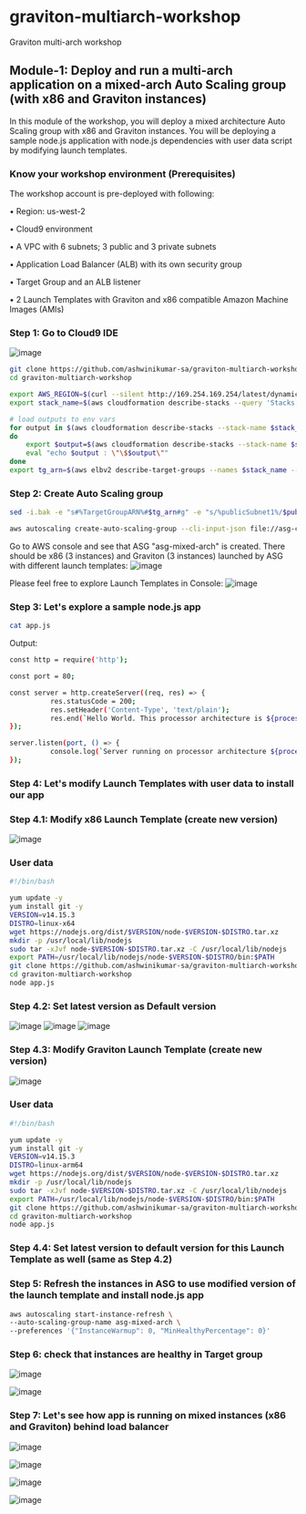 # graviton-multiarch-workshop
Graviton multi-arch workshop
## Module-1: Deploy and run a multi-arch application on a mixed-arch Auto Scaling group (with x86 and Graviton instances) 
In this module of the workshop, you will deploy a mixed architecture Auto Scaling group with x86 and Graviton instances. You will be deploying a sample node.js application with node.js dependencies with user data script by modifying launch templates.

### Know your workshop environment (Prerequisites)
The workshop account is pre-deployed with following:

•	Region: us-west-2

•	Cloud9 environment

•	A VPC with 6 subnets; 3 public and 3 private subnets

•	Application Load Balancer (ALB) with its own security group

•	Target Group and an ALB listener

•	2 Launch Templates with Graviton and x86 compatible Amazon Machine Images (AMIs)

### Step 1: Go to Cloud9 IDE

![image](https://user-images.githubusercontent.com/75417152/163193042-41ca1705-a8d8-48ac-995e-4ae8fe43339b.png)


```bash
git clone https://github.com/ashwinikumar-sa/graviton-multiarch-workshop.git
cd graviton-multiarch-workshop 
```

```bash
export AWS_REGION=$(curl --silent http://169.254.169.254/latest/dynamic/instance-identity/document | jq -r .region)
export stack_name=$(aws cloudformation describe-stacks --query 'Stacks[3].StackName' --output text)

# load outputs to env vars
for output in $(aws cloudformation describe-stacks --stack-name $stack_name --query 'Stacks[].Outputs[].OutputKey' --output text)
do
    export $output=$(aws cloudformation describe-stacks --stack-name $stack_name --query 'Stacks[].Outputs[?OutputKey==`'$output'`].OutputValue' --output text)
    eval "echo $output : \"\$$output\""
done
export tg_arn=$(aws elbv2 describe-target-groups --names $stack_name --query TargetGroups[].TargetGroupArn --output text)
```


### Step 2: Create Auto Scaling group
```bash
sed -i.bak -e "s#%TargetGroupARN%#$tg_arn#g" -e "s/%publicSubnet1%/$publicSubnet1/g" -e "s/%publicSubnet2%/$publicSubnet2/g" -e "s/%publicSubnet3%/$publicSubnet3/g" asg-config-multiarch.json
```

```bash
aws autoscaling create-auto-scaling-group --cli-input-json file://asg-config-multiarch.json
```

Go to AWS console and see that ASG "asg-mixed-arch" is created. There should be x86 (3 instances) and Graviton (3 instances) launched by ASG with different launch templates:
![image](https://user-images.githubusercontent.com/75417152/163199185-574f656f-3171-4c09-8810-134015836bf2.png)

Please feel free to explore Launch Templates in Console:
![image](https://user-images.githubusercontent.com/75417152/163200439-04615c20-e5d2-4cba-8795-361e54fd895e.png)

### Step 3: Let's explore a sample node.js app
```bash
cat app.js
```
Output:
```bash
const http = require('http');

const port = 80;

const server = http.createServer((req, res) => {
          res.statusCode = 200;
          res.setHeader('Content-Type', 'text/plain');
          res.end(`Hello World. This processor architecture is ${process.arch}`);
});

server.listen(port, () => {
          console.log(`Server running on processor architecture ${process.arch}`);
});
```

### Step 4: Let's modify Launch Templates with user data to install our app
### Step 4.1: Modify x86 Launch Template (create new version)

![image](https://user-images.githubusercontent.com/75417152/163204637-e7d24ab0-44a1-450b-95e3-ed81a7f4e88c.png)

### User data
```bash
#!/bin/bash

yum update -y
yum install git -y
VERSION=v14.15.3
DISTRO=linux-x64
wget https://nodejs.org/dist/$VERSION/node-$VERSION-$DISTRO.tar.xz
mkdir -p /usr/local/lib/nodejs
sudo tar -xJvf node-$VERSION-$DISTRO.tar.xz -C /usr/local/lib/nodejs 
export PATH=/usr/local/lib/nodejs/node-$VERSION-$DISTRO/bin:$PATH
git clone https://github.com/ashwinikumar-sa/graviton-multiarch-workshop
cd graviton-multiarch-workshop
node app.js
```
### Step 4.2: Set latest version as Default version
![image](https://user-images.githubusercontent.com/75417152/163228623-26dddbbd-9a65-47e1-8650-bd613ee9fe64.png)
![image](https://user-images.githubusercontent.com/75417152/163228839-0f667d2e-8cba-427d-ac79-3e6a3bd31316.png)
![image](https://user-images.githubusercontent.com/75417152/163228906-37022261-8c41-4eab-95e7-8c1fedc34493.png)


### Step 4.3: Modify Graviton Launch Template (create new version)

![image](https://user-images.githubusercontent.com/75417152/163206210-be0dbd6c-50aa-496c-941f-b0f6e385f72a.png)

### User data
```bash
#!/bin/bash

yum update -y
yum install git -y
VERSION=v14.15.3
DISTRO=linux-arm64
wget https://nodejs.org/dist/$VERSION/node-$VERSION-$DISTRO.tar.xz
mkdir -p /usr/local/lib/nodejs
sudo tar -xJvf node-$VERSION-$DISTRO.tar.xz -C /usr/local/lib/nodejs 
export PATH=/usr/local/lib/nodejs/node-$VERSION-$DISTRO/bin:$PATH
git clone https://github.com/ashwinikumar-sa/graviton-multiarch-workshop
cd graviton-multiarch-workshop
node app.js
```
### Step 4.4: Set latest version to default version for this Launch Template as well (same as Step 4.2)

### Step 5: Refresh the instances in ASG to use modified version of the launch template and install node.js app
```bash
aws autoscaling start-instance-refresh \
--auto-scaling-group-name asg-mixed-arch \
--preferences '{"InstanceWarmup": 0, "MinHealthyPercentage": 0}'
```

### Step 6: check that instances are healthy in Target group

![image](https://user-images.githubusercontent.com/75417152/163221701-2fa7210e-16b9-422c-b714-84cd7fadcef0.png)

![image](https://user-images.githubusercontent.com/75417152/163221811-76952a67-447e-4697-8aff-749e48e89a60.png)


### Step 7: Let's see how app is running on mixed instances (x86 and Graviton) behind load balancer
![image](https://user-images.githubusercontent.com/75417152/163224071-fd578fcd-830c-4447-90fa-146f73b597bc.png)

![image](https://user-images.githubusercontent.com/75417152/163224196-6ef45418-1ced-4cc3-95da-11ea154878ae.png)

![image](https://user-images.githubusercontent.com/75417152/163224609-98e6a229-4165-43b7-b317-75fecde21fbb.png)

![image](https://user-images.githubusercontent.com/75417152/163224694-4bb80f08-a024-4978-96cc-61c4e70bd026.png)



